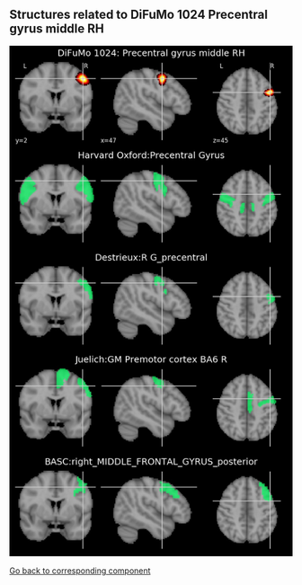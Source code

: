 


## Structures related to DiFuMo 1024 Precentral gyrus middle RH

![481](481.jpg "Structures related to DiFuMo 1024 Precentral gyrus middle RH")

[Go back to corresponding component](https://parietal-inria.github.io/DiFuMo/1024/html/481.html)